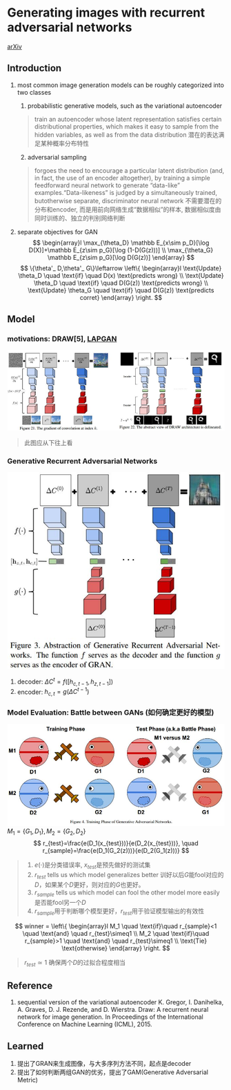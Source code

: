# Generating images with recurrent adversarial networks
[arXiv](https://arxiv.org/abs/1602.05110)

## Introduction
1. most common image generation models can be roughly categorized into two classes
   1. probabilistic generative models, such as the variational autoencoder
   > train an autoencoder whose latent representation satisfies certain distributional properties, which makes it easy to sample from the hidden variables, as well as from the data distribution 潜在的表达满足某种概率分布特性

   2. adversarial sampling
   > forgoes the need to encourage a particular latent distribution (and, in fact, the use of an encoder altogether), by training a simple feedforward neural network to generate “data-like” examples.“Data-likeness” is judged by a simultaneously trained, butotherwise separate, discriminator neural network 不需要潜在的分布和encoder, 而是用前向网络生成“数据相似”的样本, 数据相似度由同时训练的、独立的判别网络判断

2. separate objectives for GAN
$$
\begin{array}l
\max_{\theta_D} \mathbb E_{x\sim p_D}[\log D(X)]+\mathbb E_{z\sim p_G}[\log (1-D(G(z)))] \\
\max_{\theta_G} \mathbb E_{z\sim p_G}[\log D(G(z))]
\end{array}
$$
$$
\{\theta'_ D,\theta'_ G\}\leftarrow
\left\{
\begin{array}l
\text{Update} \theta_D \quad \text{if} \quad D(x) \text{predicts wrong} \\
\text{Update} \theta_D \quad \text{if} \quad D(G(z)) \text{predicts wrong} \\
\text{Update} \theta_G \quad \text{if} \quad D(G(z)) \text{predicts corret}
\end{array}
\right.
$$

## Model
### motivations: DRAW[5], [LAPGAN]([LAPGAN]_Deep_Generative_Image_Models_using_a_Laplacian_Pyramid_of_Adversarial_Networks.md)
![draw](./.assets/draw.jpg)
> 此图应从下往上看

###  Generative Recurrent Adversarial Networks
![GRAN](./.assets/GRAN.jpg)
1. decoder: $\Delta C^{t}= f([h_{c,t-1},h_{z,t-1}])$
2. encoder: $h_{c,t}=g(\Delta C^{t-1})$

### Model Evaluation: Battle between GANs (如何确定更好的模型)
![battle](./.assets/battle.jpg)
$M_1=\{G_1,D_1\}, M_2=\{G_2,D_2\}$
$$
r_{test}=\frac{e(D_1(x_{test}))}{e(D_2(x_{test}))}, \quad r_{sample}=\frac{e(D_1(G_2(z)))}{e(D_2(G_1(z)))}
$$
>1. $e(\cdot)$是分类错误率, $x_{test}$是预先做好的测试集
>2. $r_{test}$ tells us which model generalizes better 训好以后$G$能fool对应的$D$，如果某个$D$更好，则对应的$G$也更好。
>3. $r_{sample}$ tells us which model can fool the other model more easily 是否能fool另一个$D$
>4. $r_{sample}$用于判断哪个模型更好，$r_{test}$用于验证模型输出的有效性

$$
winner =
\left\{
\begin{array}l
M_1 \quad \text{if}\quad r_{sample}<1 \quad \text{and} \quad r_{test}\simeq1 \\
M_2 \quad \text{if}\quad r_{sample}>1 \quad \text{and} \quad r_{test}\simeq1 \\
\text{Tie} \text{otherwise}
\end{array}
\right.
$$
> $r_{test}\simeq1$ 确保两个$D$的过拟合程度相当

## Reference
1. sequential version of the variational autoencoder
K. Gregor, I. Danihelka, A. Graves, D. J. Rezende, and D. Wierstra. Draw: A recurrent neural network for image generation. In Proceedings of the International Conference on Machine Learning (ICML), 2015.

## Learned
1. 提出了GRAN来生成图像，与大多序列方法不同，起点是decoder
2. 提出了如何判断两组GAN的优劣，提出了GAM(Generative Adversarial Metric)
